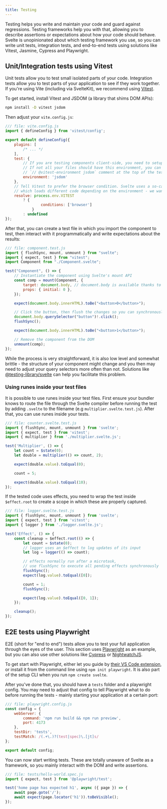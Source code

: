 ```yaml
---
title: Testing
---
```


Testing helps you write and maintain your code and guard against regressions. Testing frameworks help you with that, allowing you to describe assertions or expectations about how your code should behave. Svelte is unopinionated about which testing framework you use, so you can write unit tests, integration tests, and end-to-end tests using solutions like Vitest, Jasmine, Cypress and Playwright.

## Unit/Integration tests using Vitest

Unit tests allow you to test small isolated parts of your code. Integration tests allow you to test parts of your application to see if they work together. If you're using Vite (including via SvelteKit), we recommend using [Vitest](https://vitest.dev/).

To get started, install Vitest and JSDOM (a library that shims DOM APIs):

```bash
npm install -D vitest jsdom
```

Then adjust your `vite.config.js`:

```js
/// file: vite.config.js
import { defineConfig } from 'vitest/config';

export default defineConfig({
	plugins: [
		/* ... */
	],
	test: {
		// If you are testing components client-side, you need to setup a DOM environment.
		// If not all your files should have this environment, you can use a
		// `// @vitest-environment jsdom` comment at the top of the test files instead.
		environment: 'jsdom'
	},
	// Tell Vitest to prefer the browser condition. Svelte uses a so-called exports map
	// which loads different code depending on the environment - we want to load the browser environment.
	resolve: process.env.VITEST
		? {
				conditions: ['browser']
			}
		: undefined
});
```

After that, you can create a test file in which you import the component to test, then interact with it programmatically and write expectations about the results:

```js
/// file: component.test.js
import { flushSync, mount, unmount } from "svelte";
import { expect, test } from "vitest";
import Component from "./Component.svelte";

test("Component", () => {
	// Instantiate the component using Svelte's mount API
	const comp = mount(Component, {
		target: document.body, // document.body is available thanks to JSDOM
		props: { initial: 0 },
	});

	expect(document.body.innerHTML).toBe("<button>0</button>");

	// Click the button, then flush the changes so you can synchronously write expectations
	document.body.querySelector("button")!.click();
	flushSync();

	expect(document.body.innerHTML).toBe("<button>1</button>");

	// Remove the component from the DOM
	unmount(comp);
});

```

While the process is very straightforward, it is also low level and somewhat brittle - the structure of your component might change and you then may need to adjust your query selectors more often than not. Solutions like [@testing-library/svelte](https://testing-library.com/docs/svelte-testing-library/intro/) can help you facilitate this problem.

### Using runes inside your test files

It is possible to use runes inside your test files. First ensure your bundler knows to route the file through the Svelte compiler before running the test by adding `.svelte` to the filename (e.g `multiplier.svelte.test.js`). After that, you can use runes inside your tests.

```js
/// file: counter.svelte.test.js
import { flushSync, mount, unmount } from 'svelte';
import { expect, test } from 'vitest';
import { multiplier } from './multiplier.svelte.js';

test('Multiplier', () => {
	let count = $state(0);
	let double = multiplier(() => count, 2);

	expect(double.value).toEqual(0);

	count = 5;

	expect(double.value).toEqual(10);
});
```

If the tested code uses effects, you need to wrap the test inside `$effect.root` to create a scope in which these are properly captured.

```js
/// file: logger.svelte.test.js
import { flushSync, mount, unmount } from 'svelte';
import { expect, test } from 'vitest';
import { logger } from './logger.svelte.js';

test('Effect', () => {
	const cleanup = $effect.root(() => {
		let count = $state(0);
		// logger uses an $effect to log updates of its input
		let log = logger(() => count);

		// effects normally run after a microtask,
		// use flushSync to execute all pending effects synchronously
		flushSync();
		expect(log.value).toEqual([0]);

		count = 1;
		flushSync();

		expect(log.value).toEqual([0, 1]);
	});

	cleanup();
});
```

## E2E tests using Playwright

E2E (short for "end to end") tests allow you to test your full application through the eyes of the user. This section uses [Playwright](https://playwright.dev/) as an example, but you can also use other solutions like [Cypress](https://www.cypress.io/) or [NightwatchJS](https://nightwatchjs.org/).

To get start with Playwright, either let you guide by [their VS Code extension](https://playwright.dev/docs/getting-started-vscode), or install it from the command line using `npm init playwright`. It is also part of the setup CLI when you run `npm create svelte`.

After you've done that, you should have a `tests` folder and a playwright config. You may need to adjust that config to tell Playwright what to do before running the tests - mainly starting your application at a certain port:

```js
/// file: playwright.config.js
const config = {
	webServer: {
		command: 'npm run build && npm run preview',
		port: 4173
	},
	testDir: 'tests',
	testMatch: /(.+\.)?(test|spec)\.[jt]s/
};

export default config;
```

You can now start writing tests. These are totally unaware of Svelte as a framework, so you mainly interact with the DOM and write assertions.

```js
/// file: tests/hello-world.spec.js
import { expect, test } from '@playwright/test';

test('home page has expected h1', async ({ page }) => {
	await page.goto('/');
	await expect(page.locator('h1')).toBeVisible();
});
```
